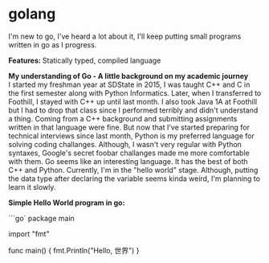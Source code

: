 # golang
I'm new to go, I've heard a lot about it, I'll keep putting small programs written in go as I progress.

<b> Features: </b> Statically typed, compiled language

<b> My understanding of Go - A little background on my academic journey</b>
<br>
I started my freshman year at SDState in 2015, I was taught C++ and C in the first semester along with Python Informatics. Later, when I transferred to Foothill, I stayed with C++ up until last month. I also took Java 1A at Foothill but I had to drop that class since I performed terribly and didn't understand a thing. Coming from a C++ background and submitting assignments written in that language were fine. But now that I've started preparing for technical interviews since last month, Python is my preferred language for solving coding challanges. Although, I wasn't very regular with Python syntaxes, Google's secret foobar challanges made me more comfortable with them. Go seems like an interesting language. It has the best of both C++ and Python. Currently, I'm in the "hello world" stage. Although, putting the data type after declaring the variable seems kinda weird, I'm planning to learn it slowly.

<b>Simple Hello World program in go:</b>
<br>

```go`
package main

import "fmt"

func main() {
	fmt.Println("Hello, 世界")
}
```
